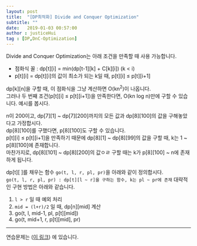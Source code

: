 ```yaml
---
layout: post
title:  "[DP최적화] Divide and Conquer Optimization"
subtitle: ""
date:   2019-01-03 00:57:00
author : justiceHui
tag : [DP,DnC-Optimization]
---
```


Divide and Conquer Optimization는 아래 조건을 만족할 때 사용 가능합니다.
* 점화식 꼴 : dp[t][i] = min(dp[t-1][k] + C[k][i]) (k < i)
* p[t][i] = dp[t][i]의 값이 최소가 되는 k일 때, p[t][i] ≤ p[t][i+1]

dp[k][n]을 구할 때, 이 점화식을 그냥 계산하면 O(kn<sup>2</sup>)이 나옵니다.<br>
그러나 두 번째 조건(p[t][i] ≤ p[t][i+1])을 만족한다면, O(kn log n)만에 구할 수 있습니다. 예시를 봅시다.

n이 200이고, dp[7][1] ~ dp[7][200]까지의 모든 값과 dp[8][100]의 값을 구해놓았다고 가정합시다.<br>
dp[8][100]를 구했다면, p[8][100]도 구할 수 있습니다.<br>
p[t][i] ≤ p[t][i+1]을 만족하기 때문에 dp[8][1] ~ dp[8][99]의 값을 구할 때, k는 1 ~ p[8][100]에 존재합니다.<br>
마찬가지로, dp[8][101] ~ dp[8][200]의 값ㅇㄹ 구할 때는 k가 p[8][100] ~ n에 존재하게 됩니다.

dp[t][  ]를 채우는 함수 `go(t, l, r, pl, pr)`을 아래와 같이 정의합시다.<br>
`go(t, l, r, pl, pr) : dp[t][l ~ r]을 구하는 함수, k는 pl ~ pr에 존재` 대략적인 구현 방법은 아래와 같습니다.<br>
1. `l > r` 일 때 예외 처리
2. `mid = (l+r)/2` 일 때, dp[n][mid] 계산
3. go(t, l, mid-1, pl, p[t][mid])
4. go(t, mid+1, r, p[t][mid], pr)

<hr>

연습문제는 (<a href = "https://justicehui.github.io/2019/01/03/DnCOpt_problem.html">이 링크</a>) 에 있습니다.
